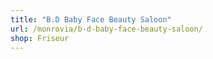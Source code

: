 ```yaml
---
title: "B.D Baby Face Beauty Saloon"
url: /monrovia/b-d-baby-face-beauty-saloon/
shop: Friseur
---
```

